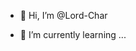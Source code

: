 - 👋 Hi, I’m @Lord-Char

- 🌱 I’m currently learning ...

<!---
Lord-Char/Lord-Char is a ✨ special ✨ repository because its `README.md` (this file) appears on your GitHub profile.
You can click the Preview link to take a look at your changes.
--->
